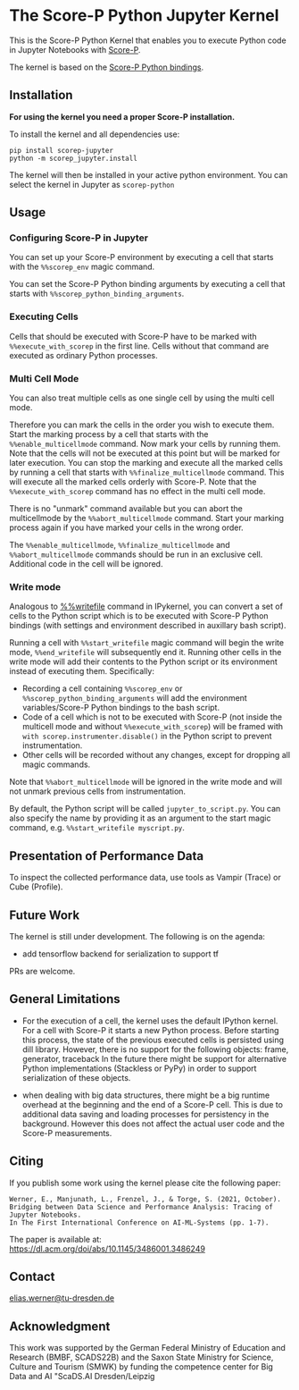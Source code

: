# The Score-P Python Jupyter Kernel
This is the Score-P Python Kernel that enables you to execute Python code in Jupyter Notebooks with [Score-P](https://score-p.org/).

The kernel is based on the [Score-P Python bindings](https://github.com/score-p/scorep_binding_python).

## Installation

**For using the kernel you need a proper Score-P installation.**

To install the kernel and all dependencies use: 

```
pip install scorep-jupyter
python -m scorep_jupyter.install
```
The kernel will then be installed in your active python environment.
You can select the kernel in Jupyter as `scorep-python`

## Usage

### Configuring Score-P in Jupyter
You can set up your Score-P environment by executing a cell that starts with the `%%scorep_env` magic command.

You can set the Score-P Python binding arguments by executing a cell that starts with `%%scorep_python_binding_arguments`.

### Executing Cells 
Cells that should be executed with Score-P have to be marked with `%%execute_with_scorep` in the first line. Cells without that command are executed as ordinary Python processes.

### Multi Cell Mode
You can also treat multiple cells as one single cell by using the multi cell mode.

Therefore you can mark the cells in the order you wish to execute them. Start the marking process by a cell that starts with the `%%enable_multicellmode` command.
Now mark your cells by running them. Note that the cells will not be executed at this point but will be marked for later execution.
You can stop the marking and execute all the marked cells by running a cell that starts with `%%finalize_multicellmode` command.
This will execute all the marked cells orderly with Score-P. Note that the `%%execute_with_scorep` command has no effect in the multi cell mode.

There is no "unmark" command available but you can abort the multicellmode by the `%%abort_multicellmode` command. Start your marking process again if you have marked your cells in the wrong order.

The `%%enable_multicellmode`, `%%finalize_multicellmode` and `%%abort_multicellmode` commands should be run in an exclusive cell. Additional code in the cell will be ignored.

### Write mode

Analogous to [%%writefile](https://ipython.readthedocs.io/en/stable/interactive/magics.html#cellmagic-writefile) command in IPykernel, you can convert a set of cells to the Python script which is to be executed with Score-P Python bindings (with settings and environment described in auxillary bash script).

Running a cell with `%%start_writefile` magic command will begin the write mode, `%%end_writefile` will subsequently end it.  Running other cells in the write mode will add their contents to the Python script or its environment instead of executing them. Specifically:

- Recording a cell containing `%%scorep_env` or `%%scorep_python_binding_arguments` will add the environment variables/Score-P Python bindings to the bash script.
- Code of a cell which is not to be executed with Score-P (not inside the multicell mode and without `%%execute_with_scorep`) will be framed with `with scorep.instrumenter.disable()` in the Python script to prevent instrumentation.
- Other cells will be recorded without any changes, except for dropping all magic commands.

Note that `%%abort_multicellmode` will be ignored in the write mode and will not unmark previous cells from instrumentation.

By default, the Python script will be called `jupyter_to_script.py`. You can also specify the name by providing it as an argument to the start magic command, e.g. `%%start_writefile myscript.py`.

## Presentation of Performance Data

To inspect the collected performance data, use tools as Vampir (Trace) or Cube (Profile).

## Future Work

The kernel is still under development. The following is on the agenda:
 
 - add tensorflow backend for serialization to support tf
 
PRs are welcome.

## General Limitations 

* For the execution of a cell, the kernel uses the default IPython kernel. For a cell with Score-P it starts a new Python process. Before starting this process, the state of the previous executed cells is persisted using dill library. However, there is no support for the following objects: frame, generator, traceback
In the future there might be support for alternative Python implementations (Stackless or PyPy) in order to support serialization of these objects.

* when dealing with big data structures, there might be a big runtime overhead at the beginning and the end of a Score-P cell. This is due to additional data saving and loading processes for persistency in the background. However this does not affect the actual user code and the Score-P measurements.


## Citing

If you publish some work using the kernel please cite the following paper:

```
Werner, E., Manjunath, L., Frenzel, J., & Torge, S. (2021, October).
Bridging between Data Science and Performance Analysis: Tracing of Jupyter Notebooks.
In The First International Conference on AI-ML-Systems (pp. 1-7).
```

The paper is available at: https://dl.acm.org/doi/abs/10.1145/3486001.3486249

## Contact

elias.werner@tu-dresden.de

## Acknowledgment

This work was supported by the German Federal Ministry of Education and Research (BMBF, SCADS22B) and the Saxon State Ministry for Science, Culture and Tourism (SMWK) by funding the competence center for Big Data and AI "ScaDS.AI Dresden/Leipzig


